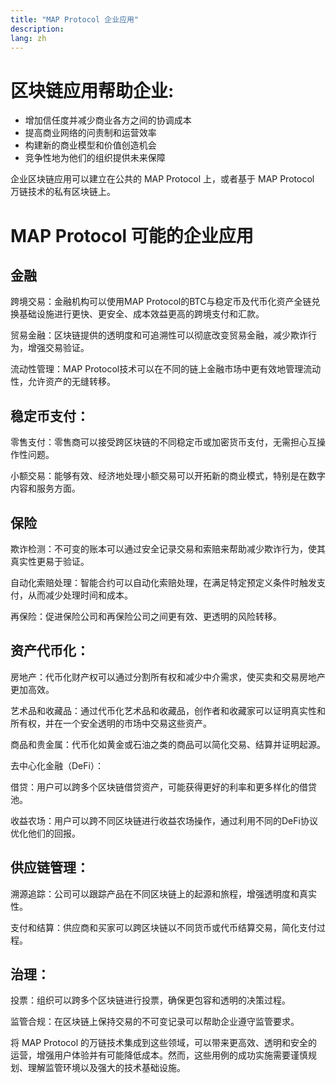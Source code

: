 ```yaml
---
title: "MAP Protocol 企业应用"
description: 
lang: zh
---
```


# 区块链应用帮助企业:

* 增加信任度并减少商业各方之间的协调成本
* 提高商业网络的问责制和运营效率
* 构建新的商业模型和价值创造机会
* 竞争性地为他们的组织提供未来保障

企业区块链应用可以建立在公共的 MAP Protocol 上，或者基于 MAP Protocol 万链技术的私有区块链上。

# **MAP Protocol 可能的企业应用**

## 金融

跨境交易：金融机构可以使用MAP Protocol的BTC与稳定币及代币化资产全链兑换基础设施进行更快、更安全、成本效益更高的跨境支付和汇款。

贸易金融：区块链提供的透明度和可追溯性可以彻底改变贸易金融，减少欺诈行为，增强交易验证。

流动性管理：MAP Protocol技术可以在不同的链上金融市场中更有效地管理流动性，允许资产的无缝转移。

## 稳定币支付：

零售支付：零售商可以接受跨区块链的不同稳定币或加密货币支付，无需担心互操作性问题。

小额交易：能够有效、经济地处理小额交易可以开拓新的商业模式，特别是在数字内容和服务方面。

## 保险

欺诈检测：不可变的账本可以通过安全记录交易和索赔来帮助减少欺诈行为，使其真实性更易于验证。

自动化索赔处理：智能合约可以自动化索赔处理，在满足特定预定义条件时触发支付，从而减少处理时间和成本。

再保险：促进保险公司和再保险公司之间更有效、更透明的风险转移。

## 资产代币化：

房地产：代币化财产权可以通过分割所有权和减少中介需求，使买卖和交易房地产更加高效。

艺术品和收藏品：通过代币化艺术品和收藏品，创作者和收藏家可以证明真实性和所有权，并在一个安全透明的市场中交易这些资产。

商品和贵金属：代币化如黄金或石油之类的商品可以简化交易、结算并证明起源。

去中心化金融（DeFi）：

借贷：用户可以跨多个区块链借贷资产，可能获得更好的利率和更多样化的借贷池。

收益农场：用户可以跨不同区块链进行收益农场操作，通过利用不同的DeFi协议优化他们的回报。

## 供应链管理：

溯源追踪：公司可以跟踪产品在不同区块链上的起源和旅程，增强透明度和真实性。

支付和结算：供应商和买家可以跨区块链以不同货币或代币结算交易，简化支付过程。

## 治理：

投票：组织可以跨多个区块链进行投票，确保更包容和透明的决策过程。

监管合规：在区块链上保持交易的不可变记录可以帮助企业遵守监管要求。

将 MAP Protocol 的万链技术集成到这些领域，可以带来更高效、透明和安全的运营，增强用户体验并有可能降低成本。然而，这些用例的成功实施需要谨慎规划、理解监管环境以及强大的技术基础设施。
